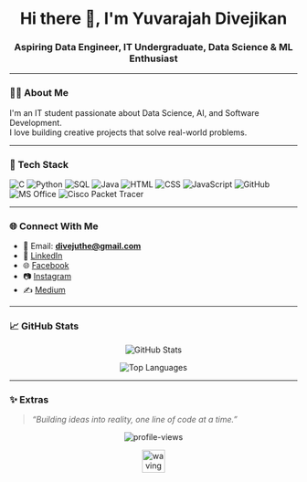 <h1 align="center">Hi there 👋, I'm Yuvarajah Divejikan</h1>
<h3 align="center">Aspiring Data Engineer, IT Undergraduate, Data Science & ML Enthusiast</h3>

---

### 👨‍💻 About Me

I'm an IT student passionate about Data Science, AI, and Software Development.  
I love building creative projects that solve real-world problems.

---

### 🧰 Tech Stack
![C](https://img.shields.io/badge/C-00599C?style=flat&logo=c&logoColor=white)
![Python](https://img.shields.io/badge/Python-3776AB?style=flat&logo=python&logoColor=white)
![SQL](https://img.shields.io/badge/SQL-4479A1?style=flat&logo=postgresql&logoColor=white)
![Java](https://img.shields.io/badge/Java-007396?style=flat&logo=java&logoColor=white)
![HTML](https://img.shields.io/badge/HTML5-E34F26?style=flat&logo=html5&logoColor=white)
![CSS](https://img.shields.io/badge/CSS3-1572B6?style=flat&logo=css3&logoColor=white)
![JavaScript](https://img.shields.io/badge/JavaScript-F7DF1E?style=flat&logo=javascript&logoColor=black)
![GitHub](https://img.shields.io/badge/GitHub-181717?style=flat&logo=github&logoColor=white)
![MS Office](https://img.shields.io/badge/MS%20Office-D83B01?style=flat&logo=microsoftoffice&logoColor=white)
![Cisco Packet Tracer](https://img.shields.io/badge/Cisco_Packet_Tracer-1BA0D7?style=flat&logo=cisco&logoColor=white)

---

### 🌐 Connect With Me

- 📧 Email: **[divejuthe@gmail.com](mailto:divejuthe@gmail.com)**
- 💼 [LinkedIn](https://www.linkedin.com/in/divejikan-yuvarajah-401526279)
- 🌐 [Facebook](https://www.facebook.com/share/1CGXhqfTZV/)
- 📷 [Instagram](https://www.instagram.com/diveji_yuva?igsh=NHU1ZGdtM3U2NWVp)
- ✍️ [Medium](https://medium.com/@Yuvarajah_Divejikan)

---

### 📈 GitHub Stats

<p align="center">
  <img src="https://github-readme-stats.vercel.app/api?username=YuvarajahDivejikan&show_icons=true&theme=tokyonight" alt="GitHub Stats" />
</p>

<p align="center">
  <img src="https://github-readme-stats.vercel.app/api/top-langs/?username=YuvarajahDivejikan&layout=compact&theme=tokyonight" alt="Top Languages" />
</p>

---

### ✨ Extras

> *“Building ideas into reality, one line of code at a time.”*

<p align="center">
  <img src="https://komarev.com/ghpvc/?username=YuvarajahDivejikan&label=Profile%20views&color=0e75b6&style=flat" alt="profile-views" />
</p>

<p align="center">
  <img src="https://media.giphy.com/media/hvRJCLFzcasrR4ia7z/giphy.gif" width="40px" alt="waving hand" />
</p>
